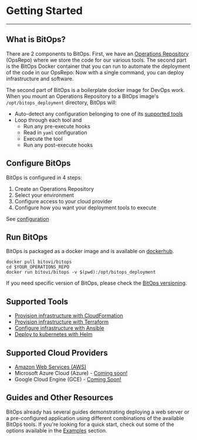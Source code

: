 # Getting Started

---------------------
## What is BitOps?

There are 2 components to BitOps.  First, we have an [Operations Repository](operations-repo-structure.md) (OpsRepo) where we store the code for our various tools. The second part is the BitOps Docker container that you can run to automate the deployment of the code in our OpsRepo.  Now with a single command, you can deploy infrastructure and software.

The second part of BitOps is a boilerplate docker image for DevOps work. When you mount an Operations Repository to a BitOps image's `/opt/bitops_deployment` directory, BitOps will:

* Auto-detect any configuration belonging to one of its [supported tools](#supported-tools)
* Loop through each tool and
    * Run any pre-execute hooks
    * Read in `yaml` configuration
    * Execute the tool
    * Run any post-execute hooks

## Configure BitOps

BitOps is configured in 4 steps:

1. Create an Operations Repository
2. Select your environment
3. Configure access to your cloud provider
4. Configure how you want your deployment tools to execute

See [configuration](configuration-base.md)

## Run BitOps

BitOps is packaged as a docker image and is available on [dockerhub](https://hub.docker.com/r/bitovi/bitops).

```
docker pull bitovi/bitops
cd $YOUR_OPERATIONS_REPO
docker run bitovi/bitops -v $(pwd):/opt/bitops_deployment
```
If you need specific version of BitOps, please check the [BitOps versioning](versioning.md).

## Supported Tools
* [Provision infrastructure with CloudFormation](tool-configuration/configuration-cloudformation.md)
* [Provision infrastructure with Terraform](tool-configuration/configuration-terraform.md)
* [Configure infrastructure with Ansible](tool-configuration/configuration-ansible.md)
* [Deploy to kubernetes with Helm](tool-configuration/configuration-helm.md)

## Supported Cloud Providers

* [Amazon Web Services (AWS)](cloud-configuration/configuration-aws.md)
* Microsoft Azure Cloud (Azure) - [Coming soon!](https://github.com/bitovi/bitops/issues/13)
* Google Cloud Engine (GCE) - [Coming Soon!](https://github.com/bitovi/bitops/issues/14)

## Guides and Other Resources

BitOps already has several guides demonstrating deploying a web server or a pre-configured application using different combinations of the available BitOps tools. If you're looking for a quick start, check out some of the options available in the [Examples](examples.md) section.

